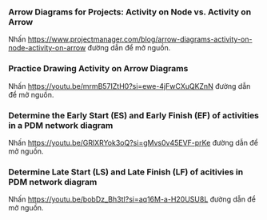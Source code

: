 ### Arrow Diagrams for Projects: Activity on Node vs. Activity on Arrow

Nhấn <https://www.projectmanager.com/blog/arrow-diagrams-activity-on-node-activity-on-arrow> đường dẫn để mở nguồn.

### Practice Drawing Activity on Arrow Diagrams


Nhấn <https://youtu.be/mrmB57IZtH0?si=ewe-4jFwCXuQKZnN> đường dẫn để mở nguồn.

### Determine the Early Start (ES) and Early Finish (EF) of activities in a PDM network diagram


Nhấn <https://youtu.be/GRlXRYok3oQ?si=gMvs0v45EVF-prKe> đường dẫn để mở nguồn.

### Determine Late Start (LS) and Late Finish (LF) of acitivies in PDM network diagram

Nhấn <https://youtu.be/bobDz_Bh3tI?si=aq16M-a-H20USU8L> đường dẫn để mở nguồn.